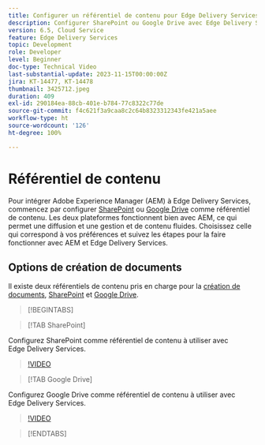 ```yaml
---
title: Configurer un référentiel de contenu pour Edge Delivery Services
description: Configurer SharePoint ou Google Drive avec Edge Delivery Services
version: 6.5, Cloud Service
feature: Edge Delivery Services
topic: Development
role: Developer
level: Beginner
doc-type: Technical Video
last-substantial-update: 2023-11-15T00:00:00Z
jira: KT-14477, KT-14478
thumbnail: 3425712.jpeg
duration: 409
exl-id: 290184ea-88cb-401e-b784-77c8322c77de
source-git-commit: f4c621f3a9caa8c2c64b8323312343fe421a5aee
workflow-type: ht
source-wordcount: '126'
ht-degree: 100%

---
```


# Référentiel de contenu

Pour intégrer Adobe Experience Manager (AEM) à Edge Delivery Services, commencez par configurer [SharePoint](#sharepoint) ou [Google Drive](#google-drive) comme référentiel de contenu. Les deux plateformes fonctionnent bien avec AEM, ce qui permet une diffusion et une gestion et de contenu fluides. Choisissez celle qui correspond à vos préférences et suivez les étapes pour la faire fonctionner avec AEM et Edge Delivery Services.

## Options de création de documents

Il existe deux référentiels de contenu pris en charge pour la [création de documents](../../document-authoring/set-up.md), [SharePoint](#sharepoint) et [Google Drive](#google-drive).

>[!BEGINTABS]

>[!TAB SharePoint]

Configurez SharePoint comme référentiel de contenu à utiliser avec Edge Delivery Services.

>[!VIDEO](https://video.tv.adobe.com/v/3425712/?learn=on)

>[!TAB Google Drive]

Configurez Google Drive comme référentiel de contenu à utiliser avec Edge Delivery Services.

>[!VIDEO](https://video.tv.adobe.com/v/3425711/?learn=on)

>[!ENDTABS]
